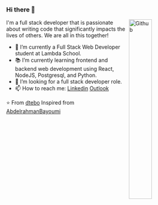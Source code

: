 ### Hi there 👋

<img width="35%" align="right" alt="Github" src="https://user-images.githubusercontent.com/48678280/88862734-4903af80-d201-11ea-968b-9c939d88a37c.gif" />

I'm a full stack developer that is passionate about writing code that significantly impacts the lives of others. We are all in this together!

- 🔭 I’m currently a Full Stack Web Developer student at Lambda School.
- 📚 I’m currently learning frontend and backend web development using React, NodeJS, Postgresql, and Python.
- 👯 I’m looking for a full stack developer role. 
- 📫 How to reach me: [Linkedin](https://www.linkedin.com/in/dtebo83/) [Outlook](mailto:darrentebo83@outlook.com)

⭐️ From [dtebo](https://github.com/dtebo)
Inspired from [AbdelrahmanBayoumi](https://github.com/abdelrahmanbayoumi)
